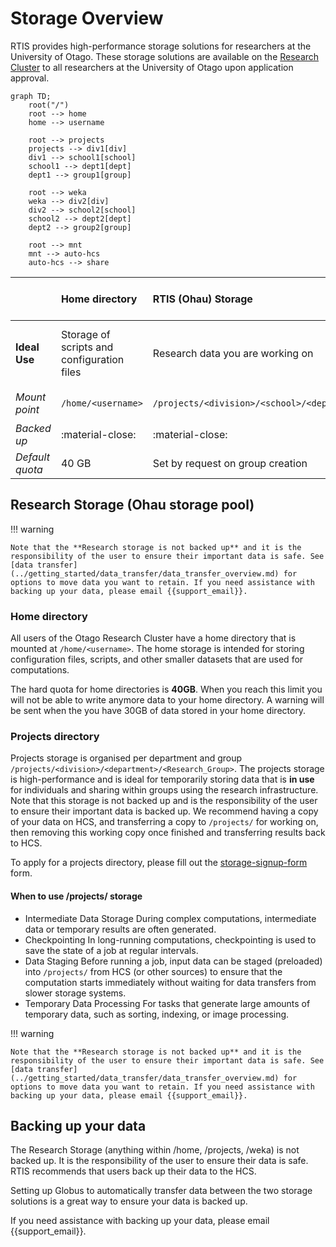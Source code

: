 # Storage Overview


RTIS provides high-performance storage solutions for researchers at the University of Otago. These storage solutions are available on the [Research Cluster](../general/overview.md) to all researchers at the University of Otago upon application approval.


```mermaid
graph TD;
    root("/")
    root --> home
    home --> username
  
    root --> projects
    projects --> div1[div]
    div1 --> school1[school]
    school1 --> dept1[dept]
    dept1 --> group1[group]
  
    root --> weka
    weka --> div2[div]
    div2 --> school2[school]
    school2 --> dept2[dept]
    dept2 --> group2[group]
  
    root --> mnt
    mnt --> auto-hcs
    auto-hcs --> share
```


|        | Home directory | RTIS (Ohau) Storage | WEKA | High capacity storage   |
| :----- | :-------------------------------------------- | :----------------------------------- | :----- |:---|
| __Ideal Use__ | Storage of scripts and configuration files |Research data you are working on      | Workflows that require very high speed data reading/writing  | Long term storage of important research data 
|_Mount point_| `/home/<username>` | `/projects/<division>/<school>/<dept>/<group>/` | `/weka/<division>/<school>/<dept>/<group>/` | `/mnt/auto-hcs/<share name>`
| _Backed up_| :material-close: | :material-close: | :material-close: | :material-check: |
| _Default quota_ | 40 GB | Set by request on group creation | 0 GB (needs to be requested) | (Managed by ITS) | 





## Research Storage (Ohau storage pool) 


!!! warning

    Note that the **Research storage is not backed up** and it is the responsibility of the user to ensure their important data is safe. See [data transfer](../getting_started/data_transfer/data_transfer_overview.md) for options to move data you want to retain. If you need assistance with backing up your data, please email {{support_email}}.


### Home directory

All users of the Otago Research Cluster have a home directory that is mounted  at ``/home/<username>``. The home storage is intended for storing configuration files, scripts, and other smaller datasets that are used for computations.

The hard quota for home directories is **40GB**. When you reach this limit you will not be able to write anymore data to your home directory.
A warning will be sent when the you have 30GB of data stored in your home directory.
 


### Projects directory

Projects storage is organised per department and group ``/projects/<division>/<department>/<Research_Group>``. 
The projects storage is high-performance and is ideal for temporarily storing data that is **in use** for individuals and sharing within groups using the research infrastructure. 
Note that this storage is not backed up and is the responsibility of the user to ensure their important data is backed up. We recommend having a copy of your data on HCS, and transferring a copy to `/projects/` for working on, then removing this working copy once finished and transferring results back to HCS. 

To apply for a projects directory, please fill out the [storage-signup-form](../getting_started/access/signup.md) form.


#### When to use /projects/ storage

* Intermediate Data Storage
   During complex computations, intermediate data or temporary results are often generated.
* Checkpointing
   In long-running computations, checkpointing is used to save the state of a job at regular intervals.
* Data Staging
   Before running a job, input data can be staged (preloaded) into `/projects/` from HCS (or other sources) to ensure that the computation starts immediately without waiting for data transfers from slower storage systems.
* Temporary Data Processing
   For tasks that generate large amounts of temporary data, such as sorting, indexing, or image processing.

!!! warning

    Note that the **Research storage is not backed up** and it is the responsibility of the user to ensure their important data is safe. See [data transfer](../getting_started/data_transfer/data_transfer_overview.md) for options to move data you want to retain. If you need assistance with backing up your data, please email {{support_email}}.












## Backing up your data


The Research Storage (anything within /home, /projects, /weka) is not backed up. It is the responsibility of the user to ensure their data is safe. RTIS recommends that users back up their data to the HCS. 

Setting up Globus to automatically transfer data between the two storage solutions is a great way to ensure your data is backed up.

If you need assistance with backing up your data, please email {{support_email}}.









